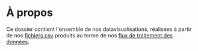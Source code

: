 # À propos

Ce dossier contient l'ensemble de nos datavisualisations, réalisées à partir de nos [fichiers csv](../Flux-et-datasets) produits au terme de nos [flux de traitement des données](../Flux-et-datasets).
